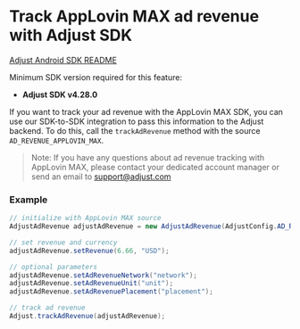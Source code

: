 # Track AppLovin MAX ad revenue with Adjust SDK

[Adjust Android SDK README][android-readme]

Minimum SDK version required for this feature:

- **Adjust SDK v4.28.0**

If you want to track your ad revenue with the AppLovin MAX SDK, you can use our SDK-to-SDK integration to pass this information to the Adjust backend. To do this, call the `trackAdRevenue` method with the source `AD_REVENUE_APPLOVIN_MAX`.

> Note: If you have any questions about ad revenue tracking with AppLovin MAX, please contact your dedicated account manager or send an email to [support@adjust.com](mailto:support@adjust.com)

### Example

```java
// initialize with AppLovin MAX source
AdjustAdRevenue adjustAdRevenue = new AdjustAdRevenue(AdjustConfig.AD_REVENUE_APPLOVIN_MAX);

// set revenue and currency
adjustAdRevenue.setRevenue(6.66, "USD");

// optional parameters
adjustAdRevenue.setAdRevenueNetwork("network");
adjustAdRevenue.setAdRevenueUnit("unit");
adjustAdRevenue.setAdRevenuePlacement("placement");

// track ad revenue
Adjust.trackAdRevenue(adjustAdRevenue);
```

[android-readme]:    ../../../README.md
